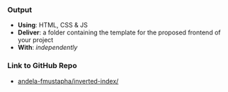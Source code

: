 ### Output
- **Using**: HTML, CSS & JS
- **Deliver**: a folder containing the template for the proposed frontend of your project
- **With**: *independently*

### Link to GitHub Repo
- [andela-fmustapha/inverted-index/](https://github.com/andela-fmustapha/inverted-index/ "Faith Mustapha's Project Repo")